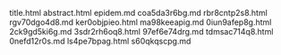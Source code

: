 title.html
abstract.html
epidem.md
coa5da3r6bg.md
rbr8cntp2s8.html
rgv70dgo4d8.md
ker0objpieo.html
ma98keeapig.md
0iun9afep8g.html
2ck9gd5ki6g.md
3sdr2rh6oq8.html
97ef6e74drg.md
tdmsac714q8.html
0nefd12r0s.md
ls4pe7bpag.html
s60qkqscpg.md